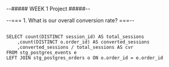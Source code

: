 
--##### WEEK 1 Project #####--

--=== 1. What is our overall conversion rate? ===--

```

SELECT count(DISTINCT session_id) AS total_sessions
	,count(DISTINCT o.order_id) AS converted_sessions
	,converted_sessions / total_sessions AS cvr
FROM stg_postgres_events e
LEFT JOIN stg_postgres_orders o ON o.order_id = e.order_id

```